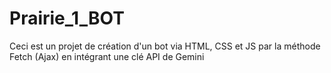 # Prairie_1_BOT
Ceci est un projet de création d'un bot via HTML, CSS et JS par la méthode Fetch (Ajax) en intégrant une clé API de Gemini
